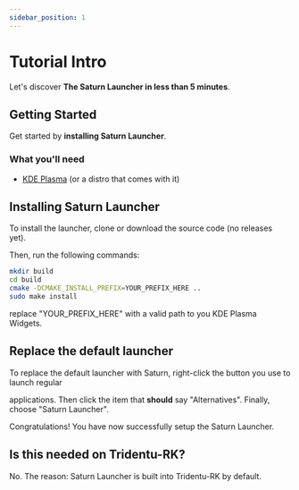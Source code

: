 ```yaml
---
sidebar_position: 1
---
```


# Tutorial Intro

Let's discover **The Saturn Launcher in less than 5 minutes**.

## Getting Started

Get started by **installing Saturn Launcher**.

### What you'll need

- [KDE Plasma](https://kde.org) (or a distro that comes with it)

## Installing Saturn Launcher

To install the launcher, clone or download the source code (no releases yet).

Then, run the following commands:

```bash
mkdir build
cd build
cmake -DCMAKE_INSTALL_PREFIX=YOUR_PREFIX_HERE ..
sudo make install
```
replace "YOUR_PREFIX_HERE" with a valid path to you KDE Plasma Widgets.

## Replace the default launcher

To replace the default launcher with Saturn, right-click the button you use to launch regular

applications. Then click the item that **should** say "Alternatives". Finally, choose "Saturn Launcher".

Congratulations! You have now successfully setup the Saturn Launcher.


## Is this needed on Tridentu-RK?

No. The reason: Saturn Launcher is built into Tridentu-RK by default.
